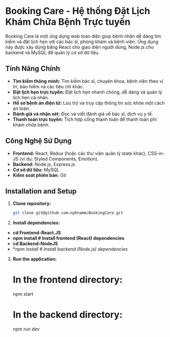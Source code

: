 # Booking Care - Hệ thống Đặt Lịch Khám Chữa Bệnh Trực tuyến

Booking Care là một ứng dụng web toàn diện giúp bệnh nhân dễ dàng tìm kiếm và đặt lịch hẹn với các bác sĩ, phòng khám và bệnh viện. Ứng dụng này được xây dựng bằng React cho giao diện người dùng, Node.js cho backend và MySQL để quản lý cơ sở dữ liệu.

## Tính Năng Chính

- **Tìm kiếm thông minh:** Tìm kiếm bác sĩ, chuyên khoa, bệnh viện theo vị trí, bảo hiểm và các tiêu chí khác.
- **Đặt lịch hẹn trực tuyến:** Đặt lịch hẹn nhanh chóng, dễ dàng và quản lý lịch hẹn cá nhân.
- **Hồ sơ bệnh án điện tử:** Lưu trữ và truy cập thông tin sức khỏe một cách an toàn.
- **Đánh giá và nhận xét:** Đọc và viết đánh giá về bác sĩ, dịch vụ y tế.
- **Thanh toán trực tuyến:** Tích hợp cổng thanh toán để thanh toán phí khám chữa bệnh.

## Công Nghệ Sử Dụng

- **Frontend:** React, Redux (hoặc các thư viện quản lý state khác), CSS-in-JS (ví dụ: Styled Components, Emotion).
- **Backend:** Node.js, Express.js
- **Cơ sở dữ liệu:** MySQL
- **Kiểm soát phiên bản:** Git

## Installation and Setup

1. **Clone repository:**
   ```bash
   git clone git@github.com:nphnamm/BookingCare.git'
   
2. **Install dependencies:**
- **cd Frontend-React.JS**
- **npm install  # Install frontend (React) dependencies**
- **cd Backend-NodeJS**
- **npm install  # Install backend (Node.js) dependencies*
3. **Run the application:**
  
   # In the frontend directory:
   npm start
   
   # In the backend directory:
   npm run dev

 
